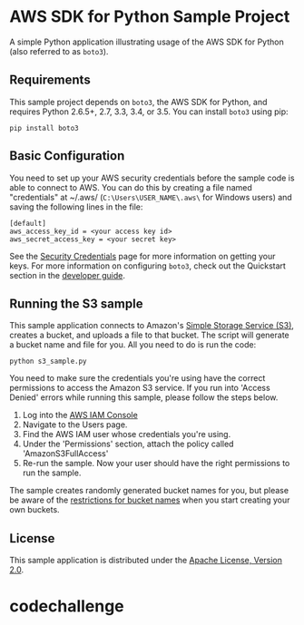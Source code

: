 # AWS SDK for Python Sample Project

A simple Python application illustrating usage of the AWS SDK for Python (also
referred to as `boto3`).

## Requirements

This sample project depends on `boto3`, the AWS SDK for Python, and requires
Python 2.6.5+, 2.7, 3.3, 3.4, or 3.5. You can install `boto3` using pip:

    pip install boto3

## Basic Configuration

You need to set up your AWS security credentials before the sample code is able
to connect to AWS. You can do this by creating a file named "credentials" at ~/.aws/ 
(`C:\Users\USER_NAME\.aws\` for Windows users) and saving the following lines in the file:

    [default]
    aws_access_key_id = <your access key id>
    aws_secret_access_key = <your secret key>

See the [Security Credentials](http://aws.amazon.com/security-credentials) page
for more information on getting your keys. For more information on configuring `boto3`,
check out the Quickstart section in the [developer guide](https://boto3.readthedocs.org/en/latest/guide/quickstart.html).

## Running the S3 sample

This sample application connects to Amazon's [Simple Storage Service (S3)](http://aws.amazon.com/s3),
creates a bucket, and uploads a file to that bucket. The script will generate a
bucket name and file for you. All you need to do is run the code:

    python s3_sample.py

You need to make sure the credentials you're using have the correct permissions to access the Amazon S3 
service. If you run into 'Access Denied' errors while running this sample, please follow the steps below.

1. Log into the [AWS IAM Console](https://console.aws.amazon.com/iam/home)
2. Navigate to the Users page.
3. Find the AWS IAM user whose credentials you're using.
4. Under the 'Permissions' section, attach the policy called 'AmazonS3FullAccess'
5. Re-run the sample. Now your user should have the right permissions to run the sample.

The sample creates randomly generated bucket names for you, but please be aware of the [restrictions for bucket names](http://docs.aws.amazon.com/AmazonS3/latest/dev/BucketRestrictions.html) when you start creating your own buckets.

## License

This sample application is distributed under the
[Apache License, Version 2.0](http://www.apache.org/licenses/LICENSE-2.0).

# codechallenge

